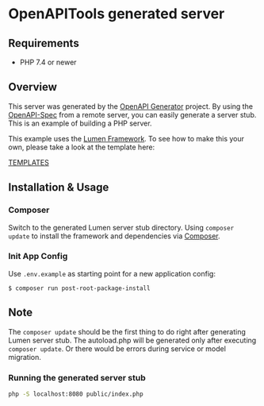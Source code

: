 # OpenAPITools generated server

## Requirements
* PHP 7.4 or newer

## Overview
This server was generated by the [OpenAPI Generator](https://openapi-generator.tech) project. By using the
[OpenAPI-Spec](https://github.com/OAI/OpenAPI-Specification/) from a remote server, you can easily generate a server stub.  This
is an example of building a PHP server.

This example uses the [Lumen Framework](http://lumen.laravel.com/).  To see how to make this your own, please take a look at the template here:

[TEMPLATES](https://github.com/openapitools/openapi-generator/tree/master/modules/openapi-generator/src/main/resources/lumen/)

## Installation & Usage
### Composer

Switch to the generated Lumen server stub directory.
Using `composer update` to install the framework and dependencies via [Composer](http://getcomposer.org/).

### Init App Config
Use `.env.example` as starting point for a new application config:
```console
$ composer run post-root-package-install
```

## Note

The `composer update` should be the first thing to do right after generating Lumen server stub. The autoload.php will be generated only after executing `composer update`.
Or there would be errors during service or model migration.

### Running the generated server stub

```bash
php -S localhost:8080 public/index.php
```
